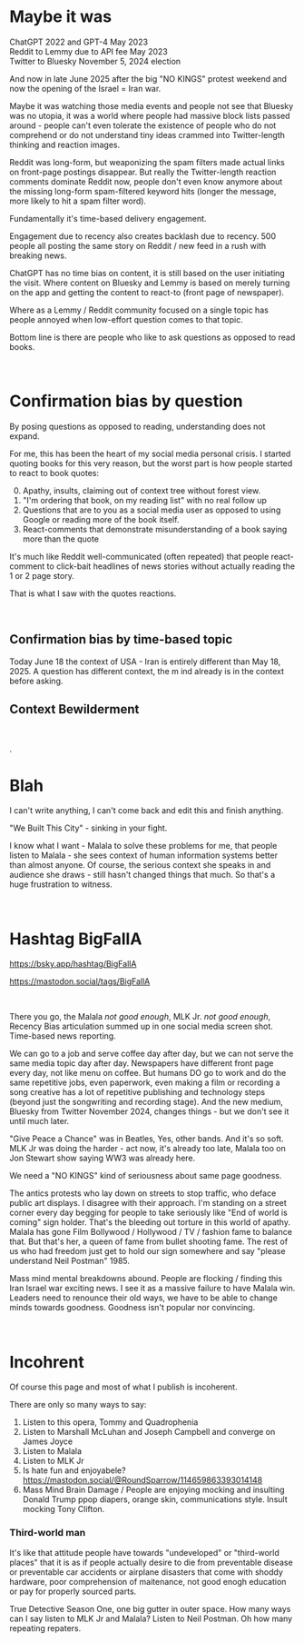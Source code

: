 # Maybe it was

ChatGPT 2022 and GPT-4 May 2023  
Reddit to Lemmy due to API fee May 2023  
Twitter to Bluesky November 5, 2024 election   

And now in late June 2025 after the big "NO KINGS" protest weekend and now the opening of the Israel = Iran war.

Maybe it was watching those media events and people not see that Bluesky was no utopia, it was a world where people had massive block lists passed around - people can't even tolerate the existence of people who do not comprehend or do not understand tiny ideas crammed into Twitter-length thinking and reaction images.

Reddit was long-form, but weaponizing the spam filters made actual links on front-page postings disappear. But really the Twitter-length reaction comments dominate Reddit now, people don't even know anymore about the missing long-form spam-filtered keyword hits (longer the message, more likely to hit a spam filter word).

Fundamentally it's time-based delivery engagement.

Engagement due to recency also creates backlash due to recency. 500 people all posting the same story on Reddit / new feed in a rush with breaking news.

ChatGPT has no time bias on content, it is still based on the user initiating the visit. Where content on Bluesky and Lemmy is based on merely turning on the app and getting the content to react-to (front page of newspaper).

Where as a Lemmy / Reddit community focused on a single topic has people annoyed when low-effort question comes to that topic.

Bottom line is there are people who like to ask questions as opposed to read books.

&nbsp;

# Confirmation bias by question

By posing questions as opposed to reading, understanding does not expand.

For me, this has been the heart of my social media personal crisis. I started quoting books for this very reason, but the worst part is how people started to react to book quotes:

0. Apathy, insults, claiming out of context tree without forest view.
1. "I'm ordering that book, on my reading list" with no real follow up
2. Questions that are to you as a social media user as opposed to using Google or reading more of the book itself.
3. React-comments that demonstrate misunderstanding of a book saying more than the quote

It's much like Reddit well-communicated (often repeated) that people react-comment to click-bait headlines of news stories without actually reading the 1 or 2 page story.

That is what I saw with the quotes reactions. 

&nbsp;

## Confirmation bias by time-based topic

Today June 18 the context of USA - Iran is entirely different than May 18, 2025. A question has different context, the m ind already is in the context before asking.

## Context Bewilderment

&nbsp;

.

# Blah

I can't write anything, I can't come back and edit this and finish anything.

"We Built This City" - sinking in your fight.

I know what I want - Malala to solve these problems for me, that people listen to Malala - she sees context of human information systems better than almost anyone. Of course, the serious context she speaks in and audience she draws - still hasn't changed things that much. So that's a huge frustration to witness.

&nbsp;

# Hashtag BigFallA 

https://bsky.app/hashtag/BigFallA

https://mastodon.social/tags/BigFallA

&nbsp;

There you go, the Malala *not good enough*, MLK Jr. *not good enough*, Recency Bias articulation summed up in one social media screen shot. Time-based news reporting.

We can go to a job and serve coffee day after day, but we can not serve the same media topic day after day. Newspapers have different front page every day, not like menu on coffee. But humans DO go to work and do the same repetitive jobs, even paperwork, even making a film or recording a song creative has a lot of repetitive publishing and technology steps (beyond just the songwriting and recording stage). And the new medium, Bluesky from Twitter November 2024, changes things - but we don't see it until much later.

"Give Peace a Chance" was in Beatles, Yes, other bands. And it's so soft. MLK Jr was doing the harder - act now, it's already too late, Malala too on Jon Stewart show saying WW3 was already here.

We need a "NO KINGS" kind of seriousness about same page goodness.

The antics protests who lay down on streets to stop traffic, who deface public art displays. I disagree with their approach. I'm standing on a street corner every day begging for people to take seriously like "End of world is coming" sign holder. That's the bleeding out torture in this world of apathy. Malala has gone Film Bollywood / Hollywood / TV / fashion fame to balance that. But that's her, a queen of fame from bullet shooting fame. The rest of us who had freedom just get to hold our sign somewhere and say "please understand Neil Postman" 1985.

Mass mind mental breakdowns abound. People are flocking / finding this Iran Israel war exciting news. I see it as a massive failure to have Malala win. Leaders need to renounce their old ways, we have to be able to change minds towards goodness. Goodness isn't popular nor convincing.

&nbsp;

# Incohrent 

Of course this page and most of what I publish is incoherent. 

There are only so many ways to say:

1. Listen to this opera, Tommy and Quadrophenia
2. Listen to Marshall McLuhan and Joseph Campbell and converge on James Joyce
3. Listen to Malala
4. Listen to MLK Jr
5. Is hate fun and enjoyabele? https://mastodon.social/@RoundSparrow/114659863393014148
6. Mass Mind Brain Damage / People are enjoying mocking and insulting Donald Trump ppop diapers, orange skin, communications style. Insult mocking Tony Clifton.

### Third-world man

It's like that attitude people have towards "undeveloped" or "third-world places" that it is as if people actually desire to die from preventable disease or preventable car accidents or airplane disasters that come with shoddy hardware, poor comprehension of maitenance, not good enogh education or pay for properly sourced parts.

True Detective Season One, one big gutter in outer space. How many ways can I say listen to MLK Jr and Malala? Listen to Neil Postman. Oh how many repeating repaters.


